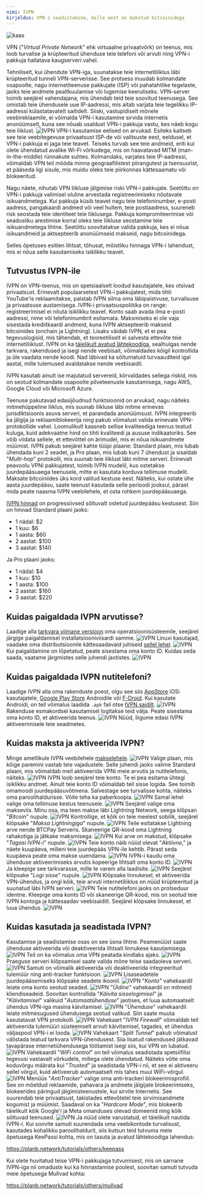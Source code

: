 ```yaml
---
nimi: IVPN
kirjeldus: VPN-i seadistamine, mille eest on makstud bitcoinidega
---
```

![kaas](assets/cover.webp)

VPN ("*Virtual Private Network*" ehk virtuaalne privaatvõrk) on teenus, mis loob turvalise ja krüpteeritud ühenduse teie telefoni või arvuti ning VPN-i pakkuja hallatava kaugserveri vahel.

Tehniliselt, kui ühendute VPN-iga, suunatakse teie internetiliiklus läbi krüpteeritud tunneli VPN-serverisse. See protsess muudab kolmandate osapoolte, nagu internetiteenuse pakkujate (ISP) või pahatahtlike tegelaste, jaoks teie andmete pealtkuulamise või lugemise keeruliseks. VPN-server toimib seejärel vahendajana, mis ühendab teid teie soovitud teenusega. See omistab teie ühendusele uue IP-aadressi, mis aitab varjata teie tegelikku IP-aadressi külastatavatelt saitidelt. Siiski, vastupidiselt mõnele veebireklaamile, ei võimalda VPN-i kasutamine sirvida internetis anonüümselt, kuna see nõuab usaldust VPN-i pakkuja vastu, kes näeb kogu teie liiklust.
![IVPN](assets/fr/01.webp)
VPN-i kasutamise eelised on arvukad. Esiteks kaitseb see teie veebitegevuse privaatsust ISP-de või valitsuste eest, eeldusel, et VPN-i pakkuja ei jaga teie teavet. Teiseks turvab see teie andmeid, eriti kui olete ühendatud avalike Wi-Fi võrkudega, mis on haavatavad MITM (man-in-the-middle) rünnakute suhtes. Kolmandaks, varjates teie IP-aadressi, võimaldab VPN teil mööda minna geograafilistest piirangutest ja tsensuurist, et pääseda ligi sisule, mis muidu oleks teie piirkonnas kättesaamatu või blokeeritud.

Nagu näete, nihutab VPN liikluse jälgimise riski VPN-i pakkujale. Seetõttu on VPN-i pakkuja valimisel oluline arvestada registreerimiseks nõutavate isikuandmetega. Kui pakkuja küsib teavet nagu teie telefoninumber, e-posti aadress, pangakaardi andmed või veel hullem, teie postiaadress, suureneb risk seostada teie identiteet teie liiklusega. Pakkuja kompromiteerimise või seadusliku arestimise korral oleks teie liikluse seostamine teie isikuandmetega lihtne. Seetõttu soovitatakse valida pakkuja, kes ei nõua isikuandmeid ja aktsepteerib anonüümseid makseid, nagu bitcoinidega.

Selles õpetuses esitlen lihtsat, tõhusat, mõistliku hinnaga VPN-i lahendust, mis ei nõua selle kasutamiseks isiklikku teavet.

## Tutvustus IVPN-ile

IVPN on VPN-teenus, mis on spetsiaalselt loodud kasutajatele, kes otsivad privaatsust. Erinevalt populaarsetest VPN-i pakkujatest, mida tihti YouTube'is reklaamitakse, paistab IVPN silma oma läbipaistvuse, turvalisuse ja privaatsuse austamisega.
IVPN-i privaatsuspoliitika on range: registreerimisel ei nõuta isiklikku teavet. Konto saab avada ilma e-posti aadressi, nime või telefoninumbrit esitamata. Maksmiseks ei ole vaja sisestada krediitkaardi andmeid, kuna IVPN aktsepteerib makseid bitcoinides (onchain ja Lightning). Lisaks väidab IVPN, et ei pea tegevuslogisid, mis tähendab, et teoreetiliselt ei salvesta ettevõte teie internetiliiklust.
IVPN on ka [täielikult avatud lähtekoodiga](https://github.com/ivpn), sealhulgas nende tarkvara, rakendused ja isegi nende veebisait, võimaldades kõigil kontrollida ja üle vaadata nende koodi. Nad läbivad ka sõltumatuid turvaauditeid igal aastal, mille tulemused avaldatakse nende veebisaidil.

IVPN kasutab ainult ise majutatud servereid, kõrvaldades sellega riskid, mis on seotud kolmandate osapoolte pilveteenuste kasutamisega, nagu AWS, Google Cloud või Microsoft Azure.

Teenuse pakutavad edasijõudnud funktsioonid on arvukad, nagu näiteks mitmehüppeline liiklus, mis suunab liikluse läbi mitme erinevas jurisdiktsioonis asuva serveri, et parandada anonüümsust. IVPN integreerib ka jälgija ja reklaamiblokeerija ning pakub võimalust valida erinevate VPN-protokollide vahel.
Loomulikult kaasneb sellise kvaliteediga teenus teatud kuluga, kuid adekvaatne hind on tihti kvaliteedi ja aususe indikaatoriks. See võib viidata sellele, et ettevõttel on ärimudel, mis ei nõua isikuandmete müümist. IVPN pakub seejärel kahte tüüpi plaane: Standard plaan, mis lubab ühendada kuni 2 seadet, ja Pro plaan, mis lubab kuni 7 ühendust ja sisaldab "*Multi-hop*" protokolli, mis suunab teie liiklust läbi mitme serveri.
Erinevalt peavoolu VPNi pakkujatest, toimib IVPN mudelil, kus ostetakse juurdepääsuaega teenusele, mitte ei kasutata korduva tellimuse mudelit. Maksate bitcoiniides üks kord valitud kestuse eest. Näiteks, kui ostate ühe aasta juurdepääsu, saate teenust kasutada selle perioodi jooksul, pärast mida peate naasma IVPN veebilehele, et osta rohkem juurdepääsuaega.

[IVPN hinnad](https://www.ivpn.net/en/pricing/) on progressiivsed sõltuvalt ostetud juurdepääsu kestusest. Siin on hinnad Standard plaani jaoks:
- 1 nädal: $2
- 1 kuu: $6
- 1 aasta: $60
- 2 aastat: $100
- 3 aastat: $140

Ja Pro plaani jaoks:
- 1 nädal: $4
- 1 kuu: $10
- 1 aasta: $100
- 2 aastat: $160
- 3 aastat: $220

## Kuidas paigaldada IVPN arvutisse?
Laadige alla [tarkvara viimane versioon](https://www.ivpn.net/en/apps-windows/) oma operatsioonisüsteemile, seejärel järgige paigaldamisel installatsiooniviisardi samme. ![IVPN](assets/notext/02.webp)
Linuxi kasutajad, vaadake oma distributsioonile kättesaadavaid juhiseid [sellel lehel](https://www.ivpn.net/en/apps-linux/).
![IVPN](assets/notext/03.webp)
Kui paigaldamine on lõpetatud, peate sisestama oma konto ID. Kuidas seda saada, vaatame järgmistes selle juhendi jaotistes.
![IVPN](assets/notext/04.webp)
## Kuidas paigaldada IVPN nutitelefoni?

Laadige IVPN alla oma rakenduste poest, olgu see siis [AppStore](https://apps.apple.com/us/app/ivpn-secure-vpn-for-privacy/id1193122683) iOSi kasutajatele, [Google Play Store](https://play.google.com/store/apps/details?id=net.ivpn.client) Androidile või [F-Droid](https://f-droid.org/en/packages/net.ivpn.client). Kui kasutate Androidi, on teil võimalus laadida `.apk` fail otse [IVPN saidilt](https://www.ivpn.net/en/apps-android/).
![IVPN](assets/notext/05.webp)
Rakenduse esmakordsel kasutamisel logitakse teid välja. Peate sisestama oma konto ID, et aktiveerida teenus.
![IVPN](assets/notext/06.webp)
Nüüd, liigume edasi IVPN aktiveerimisele teie seadmetes.

## Kuidas maksta ja aktiveerida IVPN?

Minge ametlikule IVPN veebilehele [makselehele](https://www.ivpn.net/en/pricing/).
![IVPN](assets/notext/07.webp)
Valige plaan, mis kõige paremini vastab teie vajadustele. Selle juhendi jaoks valime Standard plaani, mis võimaldab meil aktiveerida VPNi meie arvutis ja nutitelefonis, näiteks.
![IVPN](assets/notext/08.webp)
IVPN loob seejärel teie konto. Te ei pea esitama ühtegi isiklikku andmet. Ainult teie konto ID võimaldab teil sisse logida. See toimib omamoodi juurdepääsuvõtmena. Salvestage see turvalisse kohta, näiteks oma paroolihaldurisse. Võite teha ka paberkoopia.
![IVPN](assets/notext/09.webp)
Samal lehel valige oma tellimuse kestus teenusele.
![IVPN](assets/notext/10.webp)
Seejärel valige oma makseviis. Minu osa, ma teen makse läbi Lightning Network, seega klõpsan "*Bitcoin*" nupule.
![IVPN](assets/notext/11.webp)
Kontrollige, et kõik on teie meelest sobilik, seejärel klõpsake "*Maksa Lightningiga*" nupule.
![IVPN](assets/notext/12.webp)
Teile esitatakse Lightning arve nende BTCPay Serveris. Skaneerige QR-kood oma Lightning rahakotiga ja jätkake maksmisega.
![IVPN](assets/notext/13.webp) Kui arve on makstud, klõpsake "*Tagasi IVPN-i*" nupule.
![IVPN](assets/notext/14.webp)
Teie konto näib nüüd olevat "*Aktiivne*," ja näete kuupäeva, milleni teie juurdepääs VPN-ile kehtib. Pärast seda kuupäeva peate oma makse uuendama.
![IVPN](assets/notext/15.webp)
IVPN-i kaudu oma ühenduse aktiveerimiseks arvutis kopeerige lihtsalt oma konto ID.
![IVPN](assets/notext/16.webp)
Ja kleepige see tarkvarasse, mille te varem alla laadisite.
![IVPN](assets/notext/17.webp)
Seejärel klõpsake "*Logi sisse*" nupule.
![IVPN](assets/notext/18.webp)
Klõpsake linnukesel, et aktiveerida VPN-ühendus, ja ongi kõik, teie arvuti internetiliiklus on nüüd krüpteeritud ja suunatud läbi IVPN serveri.
![IVPN](assets/notext/19.webp)
Teie nutitelefoni jaoks on protseduur identne. Kleepige oma konto ID või skaneerige QR-kood, mis on seotud teie IVPN kontoga ja kättesaadav veebisaidilt. Seejärel klõpsake linnukesel, et luua ühendus.
![IVPN](assets/notext/20.webp)
## Kuidas kasutada ja seadistada IVPN?

Kasutamise ja seadistamise osas on see üsna lihtne. Peamenüüst saate ühenduse aktiveerida või deaktiveerida lihtsalt linnukese kasutamisega.
![IVPN](assets/notext/21.webp)
Teil on ka võimalus oma VPN peatada kindlaks ajaks.
![IVPN](assets/notext/22.webp)
Praeguse serveri klõpsamisel saate valida mõne teise saadaoleva serveri.
![IVPN](assets/notext/23.webp)
Samuti on võimalik aktiveerida või deaktiveerida integreeritud tulemüür ning anti-tracker funktsioon.
![IVPN](assets/notext/24.webp)
Lisaseadetele juurdepääsemiseks klõpsake seadete ikoonil.
![IVPN](assets/notext/25.webp)
"*Konto*" vahekaardil leiate oma konto seotud seaded.
![IVPN](assets/notext/26.webp)
"*Üldine*" vahekaardil on mitmeid kliendiseadeid. Soovitan kontrollida "*Käivita sisselogimisel*" ja "*Käivitamisel*" valikuid "*Automaatühenduse*" jaotises, et luua automaatselt ühendus VPN-iga masina käivitamisel.
![IVPN](assets/notext/27.webp)
"*Ühenduse*" vahekaardil leiate mitmesugused ühendusega seotud valikud. Siin saate muuta kasutatavat VPN protokolli.
![IVPN](assets/notext/28.webp) Vahekaart "*IVPN Firewall*" võimaldab teil aktiveerida tulemüüri süsteemselt arvuti käivitamisel, tagades, et ühendus väljaspool VPN-i ei looda.
![IVPN](assets/notext/29.webp)
Vahekaart "*Split Tunnel*" pakub võimalust välistada teatud tarkvara VPN-ühendusest. Siia lisatud rakendused jätkavad tavapärase internetiühendusega töötamist isegi siis, kui VPN on lubatud.
![IVPN](assets/notext/30.webp)
Vahekaardil "*WiFi control*" on teil võimalus seadistada spetsiifilisi tegevusi vastavalt võrkudele, millega olete ühendatud. Näiteks võite oma koduvõrgu määrata kui "*Trusted*" ja seadistada VPN-i nii, et see ei aktiveeru sellel võrgul, kuid aktiveerub automaatselt mis tahes muul WiFi-võrgul.
![IVPN](assets/notext/31.webp)
Menüüs "*AntiTracker*" valige oma anti-trackeri blokeerimisprofiil. See on mõeldud reklaamide, pahavara ja andmete jälgijate blokeerimiseks, blokeerides päringud jälgimisteenustele, kui sirvite Internetis. See suurendab teie privaatsust, takistades ettevõtetel teie sirvimisandmete kogumist ja müümist. Saadaval on ka "*Hardcore Mode*", mis blokeerib täielikult kõik Google'i ja Meta omanduses olevad domeenid ning kõik sõltuvad teenused.
![IVPN](assets/notext/32.webp)
Ja nüüd olete varustatud, et täielikult nautida IVPN-i. Kui soovite samuti suurendada oma veebikontode turvalisust, kasutades kohalikku paroolihaldurit, siis kutsun teid tutvuma meie õpetusega KeePassi kohta, mis on tasuta ja avatud lähtekoodiga lahendus:

https://planb.network/tutorials/others/keepass

Kui olete huvitatud teise VPN-i pakkujaga tutvumisest, mis on sarnane IVPN-iga nii omaduste kui ka hinnastamise poolest, soovitan samuti tutvuda meie õpetusega Mullvad kohta:

https://planb.network/tutorials/others/mullvad